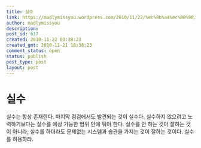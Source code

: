 ```yaml
---
title: 실수
link: https://madlymissyou.wordpress.com/2010/11/22/%ec%8b%a4%ec%88%98/
author: madlymissyou
description: 
post_id: 617
created: 2010-11-22 03:38:23
created_gmt: 2010-11-21 18:38:23
comment_status: open
status: publish
post_type: post
layout: post
---
```


# 실수

실수는 항상 존재한다. 마지막 점검에서도 발견되는 것이 실수다. 실수하지 않으려고 노력하기보다는 실수를 예상 가능한 범위 안에 둬야 한다. 실수를 안 하는 것이 잘하는 것이 아니라, 실수를 하더라도 문제없는 시스템과 습관을 가지는 것이 잘하는 것이다. 실수를 허용하라.
